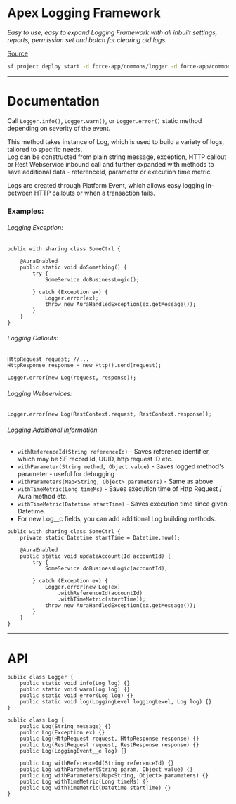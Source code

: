 # Apex Logging Framework
*Easy to use, easy to expand Logging Framework with all inbuilt settings, reports, permission set and batch for clearing old logs.*

[Source](https://github.com/pkozuchowski/Apex-Opensource-Library/tree/master/force-app/commons/logger)

```bash
sf project deploy start -d force-app/commons/logger -d force-app/commons/shared -o sfdxOrg
```

---
# Documentation

Call `Logger.info()`, `Logger.warn()`, or `Logger.error()` static method depending
on severity of the event.

This method takes instance of Log, which is used to build a variety of logs, tailored to specific needs.  
Log can be constructed from plain string message, exception, HTTP callout or Rest Webservice inbound call
and further expanded with methods to save additional data - referenceId, parameter or execution time metric.

Logs are created through Platform Event, which allows easy logging in-between HTTP callouts
or when a transaction fails.

### Examples:

###### Logging Exception:

```apex
public with sharing class SomeCtrl {

    @AuraEnabled
    public static void doSomething() {
        try {
            SomeService.doBusinessLogic();

        } catch (Exception ex) {
            Logger.error(ex);
            throw new AuraHandledException(ex.getMessage());
        }
    }
}
```

###### Logging Callouts:

```apex
HttpRequest request; //...
HttpResponse response = new Http().send(request);

Logger.error(new Log(request, response));
```

###### Logging Webservices:

```apex
Logger.error(new Log(RestContext.request, RestContext.response));
```

###### Logging Additional Information

* `withReferenceId(String referenceId)` - Saves reference identifier, which may be SF record Id, UUID, http request ID etc.
* `withParameter(String method, Object value)` - Saves logged method's parameter - useful for debugging
* `withParameters(Map<String, Object> parameters)` - Same as above
* `withTimeMetric(Long timeMs)` - Saves execution time of Http Request / Aura method etc.
* `withTimeMetric(Datetime startTime)` - Saves execution time since given Datetime.
* For new Log__c fields, you can add additional Log building methods.

```apex
public with sharing class SomeCtrl {
    private static Datetime startTime = Datetime.now();

    @AuraEnabled
    public static void updateAccount(Id accountId) {
        try {
            SomeService.doBusinessLogic(accountId);

        } catch (Exception ex) {
            Logger.error(new Log(ex)
                .withReferenceId(accountId)
                .withTimeMetric(startTime));
            throw new AuraHandledException(ex.getMessage());
        }
    }
}
```


---
# API

```apex
public class Logger {
    public static void info(Log log) {}
    public static void warn(Log log) {}
    public static void error(Log log) {}
    public static void log(LoggingLevel loggingLevel, Log log) {}
}

public class Log {
    public Log(String message) {}
    public Log(Exception ex) {}
    public Log(HttpRequest request, HttpResponse response) {}
    public Log(RestRequest request, RestResponse response) {}
    public Log(LoggingEvent__e log) {}

    public Log withReferenceId(String referenceId) {}
    public Log withParameter(String param, Object value) {}
    public Log withParameters(Map<String, Object> parameters) {}
    public Log withTimeMetric(Long timeMs) {}
    public Log withTimeMetric(Datetime startTime) {}
}
```